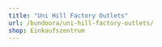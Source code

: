 ```yaml
---
title: "Uni Hill Factory Outlets"
url: /bundoora/uni-hill-factory-outlets/
shop: Einkaufszentrum
---
```

